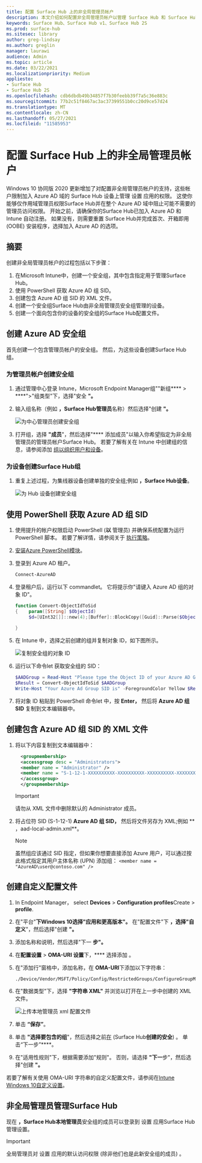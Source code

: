 ```yaml
---
title: 配置 Surface Hub 上的非全局管理员帐户
description: 本文介绍如何配置非全局管理员帐户以管理 Surface Hub 和 Surface Hub 2S。
keywords: Surface Hub、Surface Hub v1、Surface Hub 2S
ms.prod: surface-hub
ms.sitesec: library
author: greg-lindsay
ms.author: greglin
manager: laurawi
audience: Admin
ms.topic: article
ms.date: 03/22/2021
ms.localizationpriority: Medium
appliesto:
- Surface Hub
- Surface Hub 2S
ms.openlocfilehash: cdb6dbdb49b34857f7b30feebb39f7a5c36e883c
ms.sourcegitcommit: 77b2c51f8467ac3ac37399551b0cc20d9ce57d24
ms.translationtype: MT
ms.contentlocale: zh-CN
ms.lasthandoff: 05/27/2021
ms.locfileid: "11585953"
---
```

# <a name="configure-non-global-admin-accounts-on-surface-hub"></a>配置 Surface Hub 上的非全局管理员帐户

Windows 10 协同版 2020 更新增加了对配置非全局管理员帐户的支持，这些帐户限制加入 Azure AD 域的 Surface Hub 设备上管理 设置 应用的权限。 这使你能够仅作用域管理员权限Surface Hub并在整个 Azure AD 域中阻止可能不需要的管理员访问权限。 开始之前，请确保你的Surface Hub已加入 Azure AD 和 Intune 自动注册。 如果没有，则需要重置 Surface Hub并完成首次、开箱即用 (OOBE) 安装程序，选择加入 Azure AD 的选项。

## <a name="summary"></a>摘要 

创建非全局管理员帐户的过程包括以下步骤： 

1. 在Microsoft Intune中，创建一个安全组，其中包含指定用于管理Surface Hub。
2. 使用 PowerShell 获取 Azure AD 组 SID。
3. 创建包含 Azure AD 组 SID 的 XML 文件。
4. 创建一个安全组Surface Hub由非全局管理员安全组管理的设备。
5. 创建一个面向包含你的设备的安全组的Surface Hub配置文件。 


## <a name="create-azure-ad-security-groups"></a>创建 Azure AD 安全组

首先创建一个包含管理员帐户的安全组。 然后，为这些设备创建Surface Hub组。  

### <a name="create-security-group-for-admin-accounts"></a>为管理员帐户创建安全组

1. 通过管理中心登录 Intune，Microsoft Endpoint Manager组""新[](https://go.microsoft.com/fwlink/?linkid=2109431)组****  >  ****">"组类型"下，选择"安全 **"。** 
2. 输入组名称（例如 **，Surface Hub管理员**名称）然后选择"创建 **"。** 

     ![为中心管理员创建安全组](images/sh-create-sec-group.png)

3. 打开组，选择 **"成员**"，然后选择"**** 添加成员"以输入你希望指定为非全局管理员的管理员帐户Surface Hub。 若要了解有关在 Intune 中创建组的信息，请参阅添加  [组以组织用户和设备](/mem/intune/fundamentals/groups-add)。

### <a name="create-security-group-for-surface-hub-devices"></a>为设备创建Surface Hub组

1. 重复上述过程，为集线器设备创建单独的安全组;例如 **，Surface Hub设备**。 

     ![为 Hub 设备创建安全组](images/sh-create-sec-group-devices.png) 

## <a name="obtain-azure-ad-group-sid-using-powershell"></a>使用 PowerShell 获取 Azure AD 组 SID

1. 使用提升的帐户权限启动 PowerShell (**以** 管理员) 并确保系统配置为运行 PowerShell 脚本。 若要了解详情，请参阅关于 [执行策略](/powershell/module/microsoft.powershell.core/about/about_execution_policies?)。 
2. [安装Azure PowerShell模块](/powershell/azure/install-az-ps)。
3. 登录到 Azure AD 租户。

    ```powershell
    Connect-AzureAD
    ```

4. 登录租户后，运行以下 commandlet。 它将提示你"请键入 Azure AD 组的对象 ID"。

    ```powershell
    function Convert-ObjectIdToSid
    {    param([String] $ObjectId)   
         $d=[UInt32[]]::new(4);[Buffer]::BlockCopy([Guid]::Parse($ObjectId).ToByteArray(),0,$d,0,16);"S-1-12-1-$d".Replace(' ','-')
         
    }
    ```

5. 在 Intune 中，选择之前创建的组并复制对象 ID，如下图所示。 

     ![复制安全组的对象 ID](images/sh-objectid.png)

6. 运行以下命令let 获取安全组的 SID：

    ```powershell
    $AADGroup = Read-Host "Please type the Object ID of your Azure AD Group"
    $Result = Convert-ObjectIdToSid $AADGroup
    Write-Host "Your Azure Ad Group SID is" -ForegroundColor Yellow $Result
    ```
    
7. 将对象 ID 粘贴到 PowerShell 命令let 中，按 **Enter，** 然后将 **Azure AD 组 SID** 复制到文本编辑器中。 

## <a name="create-xml-file-containing-azure-ad-group-sid"></a>创建包含 Azure AD 组 SID 的 XML 文件

1. 将以下内容复制到文本编辑器中： 

    ```xml
      <groupmembership>   
      <accessgroup desc = "Administrators">        
      <member name = "Administrator" />        
      <member name = "S-1-12-1-XXXXXXXXXX-XXXXXXXXXX-XXXXXXXXXX-XXXXXXXXXX" />  
      </accessgroup>
      </groupmembership>
      ```
      > [!IMPORTANT]
      > 请勿从 XML 文件中删除默认的 Administrator 成员。

2. 将占位符 SID (S-1-12-1) **Azure AD 组 SID，** 然后将文件另存为 XML;例如 ** ，aad-local-admin.xml**。 

      > [!NOTE]
      > 虽然组应该通过 SID 指定，但如果你想要直接添加 Azure 用户，可以通过按此格式指定其用户主体名称 (UPN) 添加组： `<member name = "AzureAD\user@contoso.com" />`

## <a name="create-custom-configuration-profile"></a>创建自定义配置文件

1. In Endpoint Manager， select **Devices**  >  **Configuration profiles**Create  >  **profile**. 
2. 在"平台"**下Windows 10选择"应用和更高版本"。** 在"配置文件"下 **，选择"自定义**"，然后选择"创建 **"。**
3. 添加名称和说明，然后选择"下一 **步"。**
4. 在**配置设置**  >  **OMA-URI 设置**下，**** 选择添加 。
5. 在"添加行"窗格中，添加名称，在     **OMA-URI**下添加以下字符串： 

    ```OMA-URI
    ./Device/Vendor/MSFT/Policy/Config/RestrictedGroups/ConfigureGroupMembership
    ```
6. 在"数据类型"下，选择 **"字符串 XML"** 并浏览以打开在上一步中创建的 XML 文件。 

     ![上传本地管理员 xml 配置文件](images/sh-local-admin-config.png)

7. 单击 **“保存”**。
8. 单击 **"选择要包含的组**"，然后选择之前[在](#create-security-group-for-surface-hub-devices) (Surface Hub**创建的安全**) 。 单击“下一步”****。
9. 在"适用性规则"下，根据需要添加"规则"。 否则，请选择 **"下一**步"，然后选择"创建 **"。**

若要了解有关使用 OMA-URI 字符串的自定义配置文件，请参阅在[Intune Windows 10自定义设置](/mem/intune/configuration/custom-settings-windows-10)。


## <a name="non-global-admins-managing-surface-hub"></a>非全局管理员管理Surface Hub

现在 **，Surface Hub本地管理员**安全组的成员可以登录到 设置 应用Surface Hub管理设置。

> [!IMPORTANT]
> 全局管理员对 设置 应用的默认访问权限 (除非他们也是此新安全组的成员) 。
